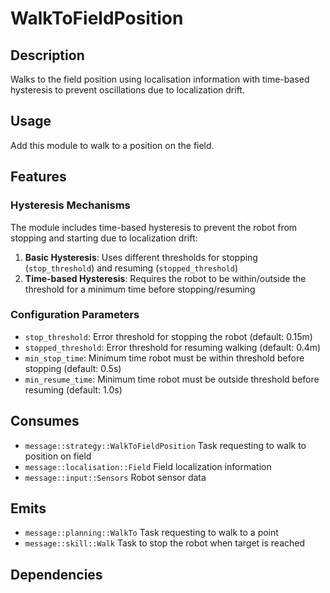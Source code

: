 # WalkToFieldPosition

## Description

Walks to the field position using localisation information with time-based hysteresis to prevent oscillations due to localization drift.

## Usage

Add this module to walk to a position on the field.

## Features

### Hysteresis Mechanisms

The module includes time-based hysteresis to prevent the robot from stopping and starting due to localization drift:

1. **Basic Hysteresis**: Uses different thresholds for stopping (`stop_threshold`) and resuming (`stopped_threshold`)
2. **Time-based Hysteresis**: Requires the robot to be within/outside the threshold for a minimum time before stopping/resuming

### Configuration Parameters

- `stop_threshold`: Error threshold for stopping the robot (default: 0.15m)
- `stopped_threshold`: Error threshold for resuming walking (default: 0.4m)
- `min_stop_time`: Minimum time robot must be within threshold before stopping (default: 0.5s)
- `min_resume_time`: Minimum time robot must be outside threshold before resuming (default: 1.0s)

## Consumes

- `message::strategy::WalkToFieldPosition` Task requesting to walk to position on field
- `message::localisation::Field` Field localization information
- `message::input::Sensors` Robot sensor data

## Emits

- `message::planning::WalkTo` Task requesting to walk to a point
- `message::skill::Walk` Task to stop the robot when target is reached

## Dependencies
